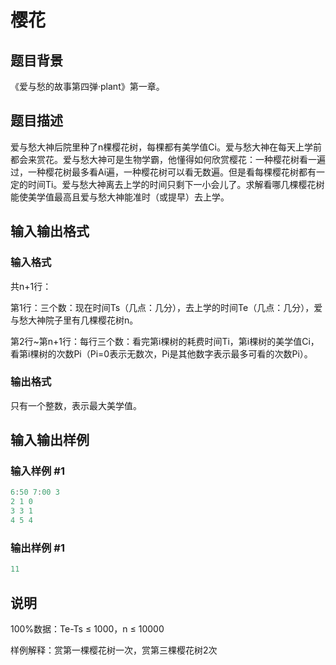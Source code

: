 # 樱花

## 题目背景

《爱与愁的故事第四弹·plant》第一章。

## 题目描述

爱与愁大神后院里种了n棵樱花树，每棵都有美学值Ci。爱与愁大神在每天上学前都会来赏花。爱与愁大神可是生物学霸，他懂得如何欣赏樱花：一种樱花树看一遍过，一种樱花树最多看Ai遍，一种樱花树可以看无数遍。但是看每棵樱花树都有一定的时间Ti。爱与愁大神离去上学的时间只剩下一小会儿了。求解看哪几棵樱花树能使美学值最高且爱与愁大神能准时（或提早）去上学。

## 输入输出格式

### 输入格式

共n+1行：

第1行：三个数：现在时间Ts（几点：几分），去上学的时间Te（几点：几分），爱与愁大神院子里有几棵樱花树n。

第2行~第n+1行：每行三个数：看完第i棵树的耗费时间Ti，第i棵树的美学值Ci，看第i棵树的次数Pi（Pi=0表示无数次，Pi是其他数字表示最多可看的次数Pi）。

### 输出格式

只有一个整数，表示最大美学值。

## 输入输出样例

### 输入样例 #1

```cpp
6:50 7:00 3
2 1 0
3 3 1
4 5 4
```


### 输出样例 #1

```cpp
11
```


## 说明

100%数据：Te-Ts ≤ 1000，n ≤ 10000

样例解释：赏第一棵樱花树一次，赏第三棵樱花树2次

